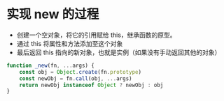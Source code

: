 # 实现 new 的过程

- 创建一个空对象，将它的引用赋给 this，继承函数的原型。
- 通过 this 将属性和方法添加至这个对象
- 最后返回 this 指向的新对象，也就是实例（如果没有手动返回其他的对象）

```js
function _new(fn, ...args) {  
    const obj = Object.create(fn.prototype)  
    const newObj = fn.call(obj, ...args)  
    return newObj instanceof Object ? newObj : obj 
}
```

<comment-comment/> 
 